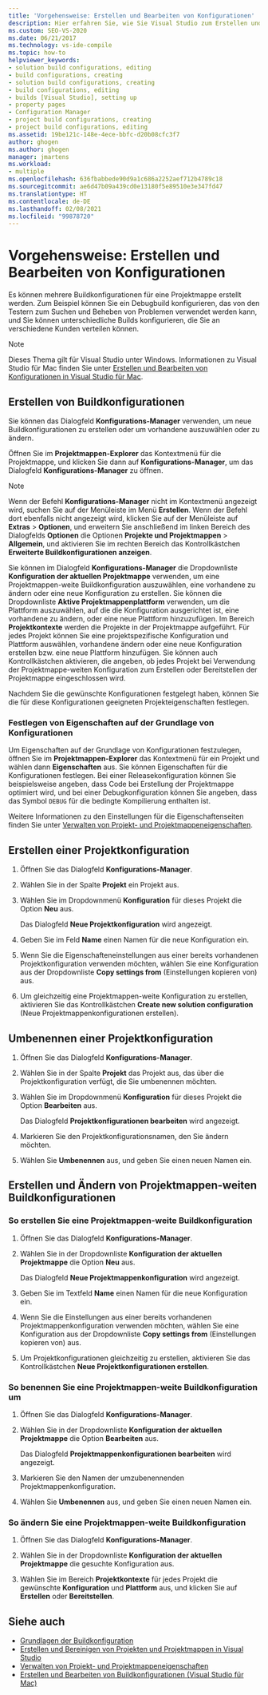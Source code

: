 ```yaml
---
title: 'Vorgehensweise: Erstellen und Bearbeiten von Konfigurationen'
description: Hier erfahren Sie, wie Sie Visual Studio zum Erstellen und Bearbeiten mehrerer Buildkonfigurationen für Ihre Lösung verwenden können.
ms.custom: SEO-VS-2020
ms.date: 06/21/2017
ms.technology: vs-ide-compile
ms.topic: how-to
helpviewer_keywords:
- solution build configurations, editing
- build configurations, creating
- solution build configurations, creating
- build configurations, editing
- builds [Visual Studio], setting up
- property pages
- Configuration Manager
- project build configurations, creating
- project build configurations, editing
ms.assetid: 19be121c-148e-4ece-bbfc-d20b08cfc3f7
author: ghogen
ms.author: ghogen
manager: jmartens
ms.workload:
- multiple
ms.openlocfilehash: 636fbabbede90d9a1c686a2252aef712b4789c18
ms.sourcegitcommit: ae6d47b09a439cd0e13180f5e89510e3e347fd47
ms.translationtype: HT
ms.contentlocale: de-DE
ms.lasthandoff: 02/08/2021
ms.locfileid: "99878720"
---
```

# <a name="how-to-create-and-edit-configurations"></a>Vorgehensweise: Erstellen und Bearbeiten von Konfigurationen

Es können mehrere Buildkonfigurationen für eine Projektmappe erstellt werden. Zum Beispiel können Sie ein Debugbuild konfigurieren, das von den Testern zum Suchen und Beheben von Problemen verwendet werden kann, und Sie können unterschiedliche Builds konfigurieren, die Sie an verschiedene Kunden verteilen können.

> [!NOTE]
> Dieses Thema gilt für Visual Studio unter Windows. Informationen zu Visual Studio für Mac finden Sie unter [Erstellen und Bearbeiten von Konfigurationen in Visual Studio für Mac](/visualstudio/mac/create-and-edit-configurations).

## <a name="create-build-configurations"></a>Erstellen von Buildkonfigurationen

Sie können das Dialogfeld **Konfigurations-Manager** verwenden, um neue Buildkonfigurationen zu erstellen oder um vorhandene auszuwählen oder zu ändern.

Öffnen Sie im **Projektmappen-Explorer** das Kontextmenü für die Projektmappe, und klicken Sie dann auf **Konfigurations-Manager**, um das Dialogfeld **Konfigurations-Manager** zu öffnen.

> [!NOTE]
> Wenn der Befehl **Konfigurations-Manager** nicht im Kontextmenü angezeigt wird, suchen Sie auf der Menüleiste im Menü **Erstellen**. Wenn der Befehl dort ebenfalls nicht angezeigt wird, klicken Sie auf der Menüleiste auf **Extras** > **Optionen**, und erweitern Sie anschließend im linken Bereich des Dialogfelds **Optionen** die Optionen **Projekte und Projektmappen** > **Allgemein**, und aktivieren Sie im rechten Bereich das Kontrollkästchen **Erweiterte Buildkonfigurationen anzeigen**.

Sie können im Dialogfeld **Konfigurations-Manager** die Dropdownliste **Konfiguration der aktuellen Projektmappe** verwenden, um eine Projektmappen-weite Buildkonfiguration auszuwählen, eine vorhandene zu ändern oder eine neue Konfiguration zu erstellen. Sie können die Dropdownliste **Aktive Projektmappenplattform** verwenden, um die Plattform auszuwählen, auf die die Konfiguration ausgerichtet ist, eine vorhandene zu ändern, oder eine neue Plattform hinzuzufügen. Im Bereich **Projektkontexte** werden die Projekte in der Projektmappe aufgeführt. Für jedes Projekt können Sie eine projektspezifische Konfiguration und Plattform auswählen, vorhandene ändern oder eine neue Konfiguration erstellen bzw. eine neue Plattform hinzufügen. Sie können auch Kontrollkästchen aktivieren, die angeben, ob jedes Projekt bei Verwendung der Projektmappe-weiten Konfiguration zum Erstellen oder Bereitstellen der Projektmappe eingeschlossen wird.

Nachdem Sie die gewünschte Konfigurationen festgelegt haben, können Sie die für diese Konfigurationen geeigneten Projekteigenschaften festlegen.

### <a name="set-properties-based-on-configurations"></a>Festlegen von Eigenschaften auf der Grundlage von Konfigurationen

Um Eigenschaften auf der Grundlage von Konfigurationen festzulegen, öffnen Sie im **Projektmappen-Explorer** das Kontextmenü für ein Projekt und wählen dann **Eigenschaften** aus. Sie können Eigenschaften für die Konfigurationen festlegen. Bei einer Releasekonfiguration können Sie beispielsweise angeben, dass Code bei Erstellung der Projektmappe optimiert wird, und bei einer Debugkonfiguration können Sie angeben, dass das Symbol `DEBUG` für die bedingte Kompilierung enthalten ist.

Weitere Informationen zu den Einstellungen für die Eigenschaftenseiten finden Sie unter [Verwalten von Projekt- und Projektmappeneigenschaften](../ide/managing-project-and-solution-properties.md).

## <a name="create-a-project-configuration"></a>Erstellen einer Projektkonfiguration

1. Öffnen Sie das Dialogfeld **Konfigurations-Manager**.

2. Wählen Sie in der Spalte **Projekt** ein Projekt aus.

3. Wählen Sie im Dropdownmenü **Konfiguration** für dieses Projekt die Option **Neu** aus.

     Das Dialogfeld **Neue Projektkonfiguration** wird angezeigt.

4. Geben Sie im Feld **Name** einen Namen für die neue Konfiguration ein.

5. Wenn Sie die Eigenschafteneinstellungen aus einer bereits vorhandenen Projektkonfiguration verwenden möchten, wählen Sie eine Konfiguration aus der Dropdownliste **Copy settings from** (Einstellungen kopieren von) aus.

6. Um gleichzeitig eine Projektmappen-weite Konfiguration zu erstellen, aktivieren Sie das Kontrollkästchen **Create new solution configuration** (Neue Projektmappenkonfigurationen erstellen).

## <a name="rename-a-project-configuration"></a>Umbenennen einer Projektkonfiguration

1. Öffnen Sie das Dialogfeld **Konfigurations-Manager**.

2. Wählen Sie in der Spalte **Projekt** das Projekt aus, das über die Projektkonfiguration verfügt, die Sie umbenennen möchten.

3. Wählen Sie im Dropdownmenü **Konfiguration** für dieses Projekt die Option **Bearbeiten** aus.

     Das Dialogfeld **Projektkonfigurationen bearbeiten** wird angezeigt.

4. Markieren Sie den Projektkonfigurationsnamen, den Sie ändern möchten.

5. Wählen Sie **Umbenennen** aus, und geben Sie einen neuen Namen ein.

## <a name="create-and-modify-solution-wide-build-configurations"></a>Erstellen und Ändern von Projektmappen-weiten Buildkonfigurationen

### <a name="to-create-a-solution-wide-build-configuration"></a>So erstellen Sie eine Projektmappen-weite Buildkonfiguration

1. Öffnen Sie das Dialogfeld **Konfigurations-Manager**.

2. Wählen Sie in der Dropdownliste **Konfiguration der aktuellen Projektmappe** die Option **Neu** aus.

     Das Dialogfeld **Neue Projektmappenkonfiguration** wird angezeigt.

3. Geben Sie im Textfeld **Name** einen Namen für die neue Konfiguration ein.

4. Wenn Sie die Einstellungen aus einer bereits vorhandenen Projektmappenkonfiguration verwenden möchten, wählen Sie eine Konfiguration aus der Dropdownliste **Copy settings from** (Einstellungen kopieren von) aus.

5. Um Projektkonfigurationen gleichzeitig zu erstellen, aktivieren Sie das Kontrollkästchen **Neue Projektkonfigurationen erstellen**.

### <a name="to-rename-a-solution-wide-build-configuration"></a>So benennen Sie eine Projektmappen-weite Buildkonfiguration um

1. Öffnen Sie das Dialogfeld **Konfigurations-Manager**.

2. Wählen Sie in der Dropdownliste **Konfiguration der aktuellen Projektmappe** die Option **Bearbeiten** aus.

     Das Dialogfeld **Projektmappenkonfigurationen bearbeiten** wird angezeigt.

3. Markieren Sie den Namen der umzubenennenden Projektmappenkonfiguration.

4. Wählen Sie **Umbenennen** aus, und geben Sie einen neuen Namen ein.

### <a name="to-modify-a-solution-wide-build-configuration"></a>So ändern Sie eine Projektmappen-weite Buildkonfiguration

1. Öffnen Sie das Dialogfeld **Konfigurations-Manager**.

2. Wählen Sie in der Dropdownliste **Konfiguration der aktuellen Projektmappe** die gesuchte Konfiguration aus.

3. Wählen Sie im Bereich **Projektkontexte** für jedes Projekt die gewünschte **Konfiguration** und **Plattform** aus, und klicken Sie auf **Erstellen** oder **Bereitstellen**.

## <a name="see-also"></a>Siehe auch

- [Grundlagen der Buildkonfiguration](../ide/understanding-build-configurations.md)
- [Erstellen und Bereinigen von Projekten und Projektmappen in Visual Studio](../ide/building-and-cleaning-projects-and-solutions-in-visual-studio.md)
- [Verwalten von Projekt- und Projektmappeneigenschaften](managing-project-and-solution-properties.md)
- [Erstellen und Bearbeiten von Buildkonfigurationen (Visual Studio für Mac)](/visualstudio/mac/create-and-edit-configurations)
